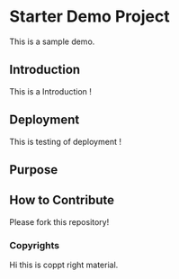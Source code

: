 # Starter Demo Project
This is a sample demo.

## Introduction
This is a Introduction !

## Deployment
This is testing of deployment !

## Purpose

## How to Contribute

Please fork this repository!

### Copyrights
Hi this is coppt right material.
